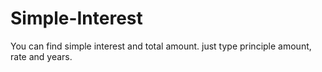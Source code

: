 # Simple-Interest
You can find simple interest and total amount.  just  type principle amount, rate and years.
